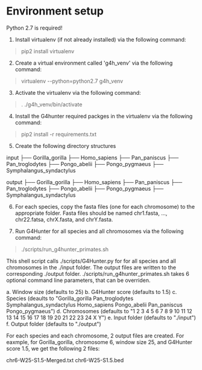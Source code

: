 # Environment setup

Python 2.7 is required!

1) Install virtualenv (if not already installed) via the following command:

> pip2 install virtualenv

2) Create a virtual environment called 'g4h_venv' via the following command:

> virtualenv --python=python2.7 g4h_venv

3) Activate the virtualenv via the following command:

> . ./g4h_venv/bin/activate

4) Install the G4hunter required packges in the virtualenv via the following command:

> pip2 install -r requirements.txt

5) Create the following directory structures

input
├── Gorilla_gorilla
├── Homo_sapiens
├── Pan_paniscus
├── Pan_troglodytes
├── Pongo_abelii
├── Pongo_pygmaeus
├── Symphalangus_syndactylus

output
├── Gorilla_gorilla
├── Homo_sapiens
├── Pan_paniscus
├── Pan_troglodytes
├── Pongo_abelii
├── Pongo_pygmaeus
├── Symphalangus_syndactylus

6) For each species, copy the fasta files (one for each chromosome) to the appropriate folder. Fasta files should be named chr1.fasta, ..., chr22.fatsa, chrX.fasta, and chrY.fasta.

7) Run G4Hunter for all species and all chromosomes via the following command:

> ./scripts/run_g4hunter_primates.sh

This shell script calls ./scripts/G4Hunter.py for for all species and all chromosomes in the ./input folder. The output files are written to the corresponding ./output folder. ./scripts/run_g4hunter_primates.sh takes 6 optional command line parameters, that can be overriden.

a. Window size (defaults to 25)
b. G4Hunter score (defaults to 1.5)
c. Species (deaults to "Gorilla_gorilla Pan_troglodytes Symphalangus_syndactylus Homo_sapiens Pongo_abelii Pan_paniscus Pongo_pygmaeus")
d. Chromosomes (defaults to "1 2 3 4 5 6 7 8 9 10 11 12 13 14 15 16 17 18 19 20 21 22 23 24 X Y")
e. Input folder (defaults to "./input")
f. Output folder (defaults to "./output")

For each species and each chromosome, 2 output files are created. For eaxmple, for Gorilla_gorilla, chromosome 6, window size 25, and G4Hunter score 1.5, we get the following 2 files:

chr6-W25-S1.5-Merged.txt
chr6-W25-S1.5.bed
